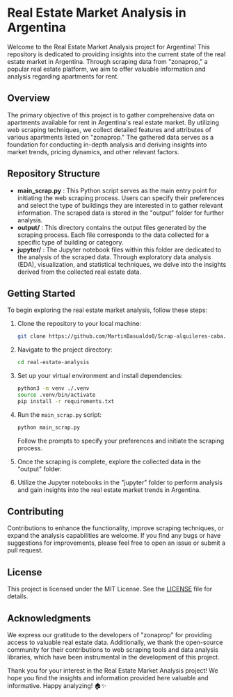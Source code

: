 # Real Estate Market Analysis in Argentina

Welcome to the Real Estate Market Analysis project for Argentina! This repository is dedicated to providing insights into the current state of the real estate market in Argentina. Through scraping data from "zonaprop," a popular real estate platform, we aim to offer valuable information and analysis regarding apartments for rent.

## Overview

The primary objective of this project is to gather comprehensive data on apartments available for rent in Argentina's real estate market. By utilizing web scraping techniques, we collect detailed features and attributes of various apartments listed on "zonaprop." The gathered data serves as a foundation for conducting in-depth analysis and deriving insights into market trends, pricing dynamics, and other relevant factors.

## Repository Structure

* **main_scrap.py** : This Python script serves as the main entry point for initiating the web scraping process. Users can specify their preferences and select the type of buildings they are interested in to gather relevant information. The scraped data is stored in the "output" folder for further analysis.
* **output/** : This directory contains the output files generated by the scraping process. Each file corresponds to the data collected for a specific type of building or category.
* **jupyter/** : The Jupyter notebook files within this folder are dedicated to the analysis of the scraped data. Through exploratory data analysis (EDA), visualization, and statistical techniques, we delve into the insights derived from the collected real estate data.

## Getting Started

To begin exploring the real estate market analysis, follow these steps:

1. Clone the repository to your local machine:

   ```bash
   git clone https://github.com/MartinBasualdo0/Scrap-alquileres-caba.git
   ```
2. Navigate to the project directory:

   ```bash
   cd real-estate-analysis
   ```
3. Set up your virtual environment and install dependencies:

   ```bash
   python3 -m venv ./.venv
   source .venv/bin/activate
   pip install -r requirements.txt
   ```
4. Run the `main_scrap.py` script:

   ```bash
   python main_scrap.py
   ```

   Follow the prompts to specify your preferences and initiate the scraping process.
5. Once the scraping is complete, explore the collected data in the "output" folder.
6. Utilize the Jupyter notebooks in the "jupyter" folder to perform analysis and gain insights into the real estate market trends in Argentina.

## Contributing

Contributions to enhance the functionality, improve scraping techniques, or expand the analysis capabilities are welcome. If you find any bugs or have suggestions for improvements, please feel free to open an issue or submit a pull request.

## License

This project is licensed under the MIT License. See the [LICENSE]() file for details.

## Acknowledgments

We express our gratitude to the developers of "zonaprop" for providing access to valuable real estate data. Additionally, we thank the open-source community for their contributions to web scraping tools and data analysis libraries, which have been instrumental in the development of this project.

Thank you for your interest in the Real Estate Market Analysis project! We hope you find the insights and information provided here valuable and informative. Happy analyzing! 🏠✨
